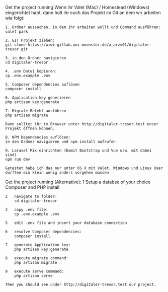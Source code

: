 Get the project running
    Wenn ihr Valet (Mac) / Homestead (Windows) eingerichtet habt, dann holt ihr euch das Projekt im Git an dem wir arbeiten wie folgt:
    
    1. Ordner aussuchen, in dem ihr arbeiten wollt und Command ausführen:
    valet park
    
    2. GIT Projekt ziehen:
    git clone https://wiwi-gitlab.uni-muenster.de/a_arzv01/digitaler-tresor.git
    
    3. in den Ordner navigieren
    cd digitaler-tresor
    
    4. .env Datei kopieren:
    cp .env.example .env
    
    5. Composer dependencies auflösen
    composer install
    
    6. Application key generieren
    php artisan key:generate
    
    7. Migrate Befehl ausführen
    php artisan migrate
    
    Dann solltet ihr im Browser unter http://digitaler-tresor.test unser Projekt öffnen können.
    
    8. NPM Dependencies auflösen:
    in den Ordner navigieren und npm install aufrufen
    
    9. Laravel Mix einrichten (Damit Bootstrap und Vue usw. mit dabei sind)
    npm run dev 
    
    Getestet habe ich das nur unter OS X mit Valet, Windows und Linux User dürften ein klein wenig anders vorgehen müssen


Get the project running (Alternative):
	1  	Setup a databse of your choice
		Composer and PHP install

	2   navigate to folder:
		cd digitaler-tresor

	3   copy .env file:
		cp .env.example .env
		
	5	edit .env file and insert your database connection

	6   resolve Composer dependencies:
		composer install

	7   generate Application key:
		php artisan key:generate

	8   execute migrate command:
		php artisan migrate
		
	9	execute serve command:
		php artisan serve
		
	Then you should see under http://digitaler-tresor.test our project.